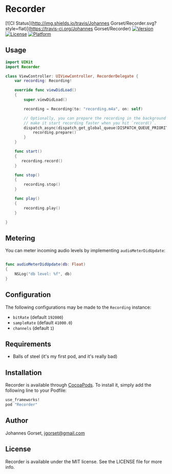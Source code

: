 # Recorder

[![CI Status](http://img.shields.io/travis/Johannes Gorset/Recorder.svg?style=flat)](https://travis-ci.org/Johannes Gorset/Recorder)
[![Version](https://img.shields.io/cocoapods/v/Recorder.svg?style=flat)](http://cocoapods.org/pods/Recorder)
[![License](https://img.shields.io/cocoapods/l/Recorder.svg?style=flat)](http://cocoapods.org/pods/Recorder)
[![Platform](https://img.shields.io/cocoapods/p/Recorder.svg?style=flat)](http://cocoapods.org/pods/Recorder)

## Usage

```swift
import UIKit
import Recorder

class ViewController: UIViewController, RecorderDelegate {
    var recording: Recording!

    override func viewDidLoad()
    {
        super.viewDidLoad()

        recording = Recording(to: "recording.m4a", on: self)

        // Optionally, you can prepare the recording in the background to
        // make it start recording faster when you hit `record()`.
        dispatch_async(dispatch_get_global_queue(DISPATCH_QUEUE_PRIORITY_DEFAULT, 0)) {
            recording.prepare()
        }
    }

    func start()
    {
       recording.record()
    }

    func stop()
    {
        recording.stop()
    }

    func play()
    {
        recording.play()
    }

}
```

## Metering

You can meter incoming audio levels by implementing `audioMeterDidUpdate`:

```swift

func audioMeterDidUpdate(db: Float)
{
    NSLog("db level: %f", db)
}

```

## Configuration

The following configurations may be made to the `Recording` instance:

* `bitRate` (default `192000`)
* `sampleRate` (default `41000.0`)
* `channels` (default `1`)

## Requirements

* Balls of steel (it's my first pod, and it's really bad)

## Installation

Recorder is available through [CocoaPods](http://cocoapods.org). To install
it, simply add the following line to your Podfile:

```ruby
use_frameworks!
pod "Recorder"
```

## Author

Johannes Gorset, jgorset@gmail.com

## License

Recorder is available under the MIT license. See the LICENSE file for more info.
